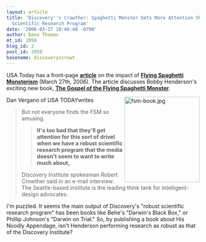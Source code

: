 ```yaml
---
layout: article
title: 'Discovery''s Crowther: Spaghetti Monster Gets More Attention than ID''s "Robust"
  Scientific Research Program'
date: '2006-03-27 19:46:48 -0700'
author: Dave Thomas
mt_id: 2059
blog_id: 2
post_id: 2059
basename: discoveryscrowt
---
```

USA Today has a front-page [**article**](http://www.usatoday.com/tech/science/2006-03-26-spaghetti-monster_x.htm) on the impact of [**Flying Spaghetti Monsterism**](http://www.venganza.org/) (March 27th, 2006).  The article discusses Bobby Henderson's exciting new book, [**The Gospel of the Flying Spaghetti Monster**](http://www.venganza.org/gospel.htm).

<img src="{{ site.baseurl }}/uploads/2006/fsm-book.jpg" alt="fsm-book.jpg" width="196" height="223" style="float:right;" />

Dan Vergano of USA TODAYwrites


> But not everyone finds the FSM so amusing.
> 
> 
> > **It's too bad that they'll get attention for this sort of drivel when we have a robust scientific research program that the media doesn't seem to want to write much about,**
> 
>  
> Discovery Institute spokesman Robert Crowther said in an e-mail interview. The Seattle-based institute is the leading think tank for intelligent-design advocates.

I'm puzzled.  It seems the main output of Discovery's "robust scientific research program" has been books like Behe's "Darwin's Black Box," or Phillip Johnson's "Darwin on Trial."  So, by publishing a book about His Noodly Appendage, isn't Henderson performing research as robust as that of the Discovery Institute?
